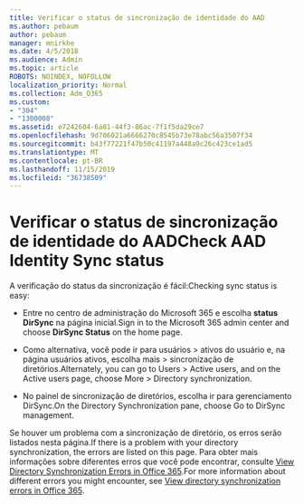 ```yaml
---
title: Verificar o status de sincronização de identidade do AAD
ms.author: pebaum
author: pebaum
manager: mnirkhe
ms.date: 4/5/2018
ms.audience: Admin
ms.topic: article
ROBOTS: NOINDEX, NOFOLLOW
localization_priority: Normal
ms.collection: Adm_O365
ms.custom:
- "304"
- "1300008"
ms.assetid: e7242604-6a81-44f3-86ac-7f1f5da29ce7
ms.openlocfilehash: 9d706021a6666270c8545b73e78abc56a3507f34
ms.sourcegitcommit: b43f77221f47b50c41197a448a9c26c423ce1ad5
ms.translationtype: MT
ms.contentlocale: pt-BR
ms.lasthandoff: 11/15/2019
ms.locfileid: "36738509"
---
```

# <a name="check-aad-identity-sync-status"></a><span data-ttu-id="07b40-102">Verificar o status de sincronização de identidade do AAD</span><span class="sxs-lookup"><span data-stu-id="07b40-102">Check AAD Identity Sync status</span></span>

<span data-ttu-id="07b40-103">A verificação do status da sincronização é fácil:</span><span class="sxs-lookup"><span data-stu-id="07b40-103">Checking sync status is easy:</span></span>
  
- <span data-ttu-id="07b40-104">Entre no centro de administração do Microsoft 365 e escolha **status DirSync** na página inicial.</span><span class="sxs-lookup"><span data-stu-id="07b40-104">Sign in to the Microsoft 365 admin center and choose **DirSync Status** on the home page.</span></span>

- <span data-ttu-id="07b40-105">Como alternativa, você pode ir para usuários \> ativos do usuário e, na página usuários ativos, escolha mais \> sincronização de diretórios.</span><span class="sxs-lookup"><span data-stu-id="07b40-105">Alternately, you can go to Users \> Active users, and on the Active users page, choose More \> Directory synchronization.</span></span>

- <span data-ttu-id="07b40-106">No painel de sincronização de diretórios, escolha ir para gerenciamento DirSync.</span><span class="sxs-lookup"><span data-stu-id="07b40-106">On the Directory Synchronization pane, choose Go to DirSync management.</span></span>

<span data-ttu-id="07b40-107">Se houver um problema com a sincronização de diretório, os erros serão listados nesta página.</span><span class="sxs-lookup"><span data-stu-id="07b40-107">If there is a problem with your directory synchronization, the errors are listed on this page.</span></span> <span data-ttu-id="07b40-108">Para obter mais informações sobre diferentes erros que você pode encontrar, consulte [View Directory Synchronization Errors in Office 365](https://docs.microsoft.com//office365/enterprise/identify-directory-synchronization-errors).</span><span class="sxs-lookup"><span data-stu-id="07b40-108">For more information about different errors you might encounter, see [View directory synchronization errors in Office 365](https://docs.microsoft.com//office365/enterprise/identify-directory-synchronization-errors).</span></span>
  